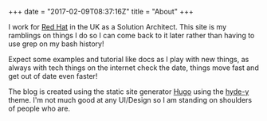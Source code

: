 +++
date = "2017-02-09T08:37:16Z"
title = "About"
+++


I work for [Red Hat]((https://redhat.com/en)) in the UK as a Solution Architect.  This site is my ramblings on things I do so I can come back to it later rather than having to use grep on my bash history!

Expect some examples and tutorial like docs as I play with new things, as always with tech things on the internet check the date, things move fast and get out of date even faster!

The blog is created using the static site generator [Hugo](http://gohugo.io/) using the [hyde-y](http://themes.gohugo.io/hyde-y/) theme. I'm not much good at any UI/Design so I am standing on shoulders of people who are.
